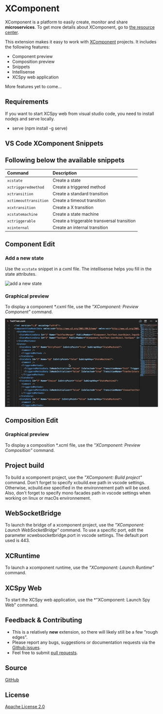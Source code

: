 # XComponent

XComponent is a platform to easily create, monitor and share **microservices**. To get more details about XComponent, go to [the resource center](https://github.com/xcomponent/xcomponent).

This extension makes it easy to work with [XComponent](http://www.xcomponent.com/) projects. It includes the following features:
* Component preview
* Composition preview
* Snippets
* Intellisense
* XCSpy web application

More features yet to come...

## Requirements

If you want to start XCSpy web from visual studio code, you need to install nodejs and serve locally.

* serve (npm install -g serve)

## VS Code XComponent Snippets

Following below the available snippets
---

| Command         | Description |
| :----------     | :---------- |
| `xcstate`       | Create a state |
| `xctriggeredmethod`  | Create a triggered method |
| `xctransition`  | Create a standard transition |
| `xctimeouttransition`  | Create a timeout transition |
| `xcxtransition`  | Create a X transition |
| `xcstatemachine`  | Create a state machine |
| `xctriggerable`  | Create a triggerable transversal transition |
| `xcinternal`  | Create an internal transition |

## Component Edit

### Add a new state

Use the `xcstate` snippet in a cxml file. The intellisense helps you fill in the state attributes. 

![add a new state](https://raw.githubusercontent.com/xcomponent/vscode-xcomponent/master/extension/images/create_state.gif)

### Graphical preview

To display a component *.cxml file, use the *"XComponent: Preview Component"* command.

![component preview](https://raw.githubusercontent.com/xcomponent/vscode-xcomponent/master/extension/images/cxml_preview.gif)

## Composition Edit

### Graphical preview

To display a composition *.xcml file, use the *"XComponent: Preview Composition"* command.

## Project build

To build a xcomponent project, use the *"XComponent: Build project"* command.
Don't forget to specify xcbuild.exe path in vscode settings. Otherwise, xcbuild.exe specified in the environnement path will be used.
Also, don't forget to specify mono facades path in vscode settings when working on linux or macOs environnement.

## WebSocketBridge

To launch the bridge of a xcomponent project, use the *"XComponent: Launch WebSocketBridge"* command.
To use a specific port, edit the parameter xcwebsocketbridge.port in vscode settings. The default port used is 443. 

## XCRuntime

To launch a xcomponent runtime, use the *"XComponent: Launch Runtime"* command.

## XCSpy Web

To start the XCSpy web application, use the *"XComponent: Launch Spy Web" command.

## Feedback & Contributing

 * This is a relatively **new** extension, _so_ there will likely still be a few "rough edges"\.
 * Please report any bugs, suggestions or documentation requests via the [Github issues](https://github.com/xcomponent/vscode-xcomponent/issues).
 * Feel free to submit [pull requests](https://github.com/xcomponent/vscode-xcomponent/pulls).

 ## Source

[GitHub](https://github.com/xcomponent/vscode-xcomponent)
                
## License

[Apache License 2.0](https://raw.githubusercontent.com/xcomponent/vscode-xcomponent/master/LICENSE)


